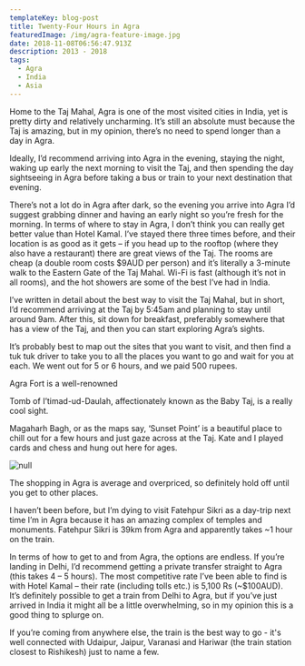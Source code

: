 ```yaml
---
templateKey: blog-post
title: Twenty-Four Hours in Agra
featuredImage: /img/agra-feature-image.jpg
date: 2018-11-08T06:56:47.913Z
description: 2013 - 2018
tags:
  - Agra
  - India
  - Asia
---
```

Home to the Taj Mahal, Agra is one of the most visited cities in India, yet is pretty dirty and relatively uncharming. It’s still an absolute must because the Taj is amazing, but in my opinion, there’s no need to spend longer than a day in Agra. 

Ideally, I’d recommend arriving into Agra in the evening, staying the night, waking up early the next morning to visit the Taj, and then spending the day sightseeing in Agra before taking a bus or train to your next destination that evening. 

There’s not a lot do in Agra after dark, so the evening you arrive into Agra I’d suggest grabbing dinner and having an early night so you’re fresh for the morning. In terms of where to stay in Agra, I don’t think you can really get better value than Hotel Kamal. I’ve stayed there three times before, and their location is as good as it gets – if you head up to the rooftop (where they also have a restaurant) there are great views of the Taj. The rooms are cheap (a double room costs $9AUD per person) and it’s literally a 3-minute walk to the Eastern Gate of the Taj Mahal. Wi-Fi is fast (although it’s not in all rooms), and the hot showers are some of the best I’ve had in India. 

I’ve written in detail about the best way to visit the Taj Mahal, but in short, I’d recommend arriving at the Taj by 5:45am and planning to stay until around 9am. After this, sit down for breakfast, preferably somewhere that has a view of the Taj, and then you can start exploring Agra’s sights. 

It’s probably best to map out the sites that you want to visit, and then find a tuk tuk driver to take you to all the places you want to go and wait for you at each. We went out for 5 or 6 hours, and we paid 500 rupees.

Agra Fort is a well-renowned 

Tomb of I’timad-ud-Daulah, affectionately known as the Baby Taj, is a really cool sight.

Magaharh Bagh, or as the maps say, ‘Sunset Point’ is a beautiful place to chill out for a few hours and just gaze across at the Taj. Kate and I played cards and chess and hung out here for ages.

![null](/img/img_7870.jpg)

The shopping in Agra is average and overpriced, so definitely hold off until you get to other places.

I haven’t been before, but I’m dying to visit Fatehpur Sikri as a day-trip next time I’m in Agra because it has an amazing complex of temples and monuments. Fatehpur Sikri is 39km from Agra and apparently takes ~1 hour on the train.

In terms of how to get to and from Agra, the options are endless. If you’re landing in Delhi, I’d recommend getting a private transfer straight to Agra (this takes 4 – 5 hours). The most competitive rate I’ve been able to find is with Hotel Kamal – their rate (including tolls etc.) is 5,100 Rs (~$100AUD). It’s definitely possible to get a train from Delhi to Agra, but if you’ve just arrived in India it might all be a little overwhelming, so in my opinion this is a good thing to splurge on.

If you’re coming from anywhere else, the train is the best way to go - it's well connected with Udaipur, Jaipur, Varanasi and Hariwar (the train station closest to Rishikesh) just to name a few.
